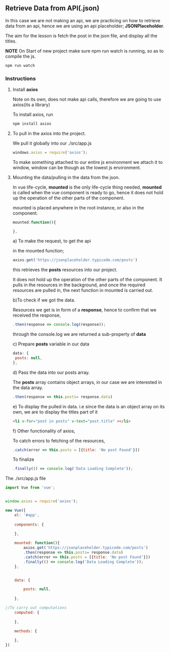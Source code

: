 ## Retrieve Data from API(.json)

In this case we are not making an api, we are practicing on how to retrieve data from an api, hence we are using an api placeholder; **JSONPlaceholder**.

The aim for the lesson is fetch the post in the json file, and display all the titles.

**NOTE** On Start of new project make sure npm run watch is running, so as to compile the js.

```powershell
npm run watch
```



### Instructions

1. Install **axios**

   Note on its own, does not  make api calls, therefore we are going to use axios(its a library)

   To install axios, run

   ```powershell
   npm install axios
   ```

2. To pull in the axios into the project.

   We pull it globally into our ./src/app.js

   ```js
   windows.axios = require('axios');
   ```

   To make something attached to our entire js environment we attach it to window, window can be though as the lowest js environment.

3. Mounting the data/pulling in the data from the json.

   In vue life-cycle, **mounted** is the only life-cycle thing needed, **mounted** is called when the vue component is ready to go, hence it does not hold up the operation of the other parts of the component.

   mounted is placed anywhere in the root instance, or also in the component.

   ```js
   mounted:function(){
   
   },
   ```

   a) To make the request, to get the api

   in the mounted function;

   ```js
   axios.get('https://jsonplaceholder.typicode.com/posts')
   ```

   this retrieves the **posts** resources into our project.

   It does not hold up the operation of the other parts of the component. It pulls in the resources in the background, and once the required resources are pulled in, the next function in mounted is carried out.

   b)To check if we got the data.

   Resources we get is in form of a **response**, hence to confirm that we received the response,

   ```js
   .then(response => console.log(response));
   ```

   through the console.log we are returned a sub-property of **data**

   c) Prepare  **posts** variable in our data

   ```js
   data: {
   	posts: null,
   },
   ```

   d) Pass the data into our posts array.

   The **posts** array contains object arrays, in our case we are interested in the data array.

   ```js
   .then(response => this.posts= response.data)
   ```

   e) To display the pulled in data. i.e since the data is an object array on its own, we are to display the titles part of it

    ```html
   <li v-for="post in posts" v-text="post.title" ></li>
    ```

   f) Other functionality of axios,

   To catch errors to fetching of the resources,

   ```js
   .catch(error => this.posts = [{title: 'No post Found'}])
   ```

   To finalize

   ```js
   .finally(() => console.log('Data Loading Complete'));
   ```



The ./src/app.js file

```js
import Vue from 'vue';


window.axios = require('axios');

new Vue({
    el: '#app', 
    
    components: {
       
    },

    mounted: function(){
        axios.get('https://jsonplaceholder.typicode.com/posts')
        .then(response => this.posts= response.data)
        .catch(error => this.posts = [{title: 'No post Found'}])
        .finally(() => console.log('Data Loading Complete'));
    },


    data: {

        posts: null,
     
    },

//To carry out computations
    computed: {
      
    },

    methods: {
       
    },
})
```

